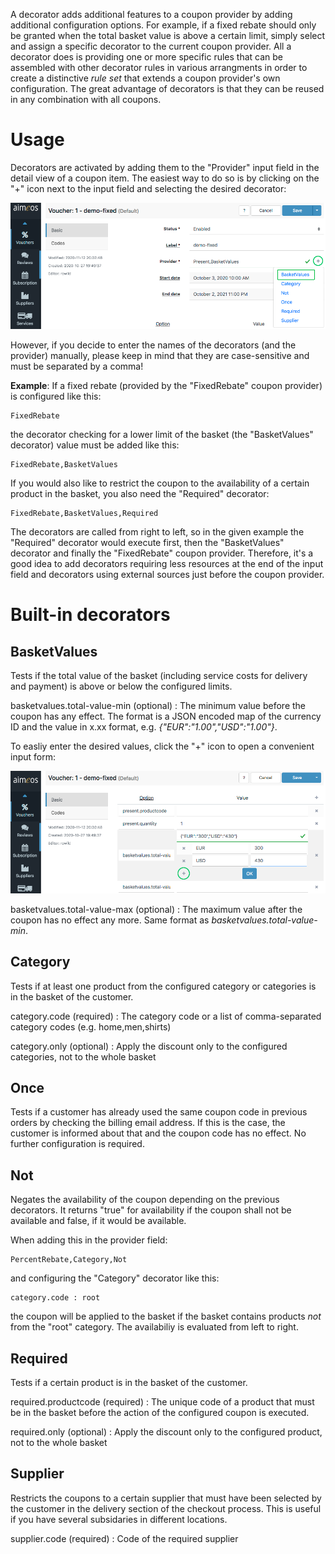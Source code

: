 A decorator adds additional features to a coupon provider by adding additional configuration options. For example, if a fixed rebate should only be granted when the total basket value is above a certain limit, simply select and assign a specific decorator to the current coupon provider. All a decorator does is providing one or more specific rules that can be assembled with other decorator rules in various arrangments in order to create a distinctive *rule set* that extends a coupon provider's own configuration. The great advantage of decorators is that they can be reused in any combination with all coupons.

# Usage

Decorators are activated by adding them to the "Provider" input field in the detail view of a coupon item. The easiest way to do so is by clicking on the "+" icon next to the input field and selecting the desired decorator:

![Add a decorator to the coupon provider](Admin-backend-coupon-add-decorator.png)

However, if you decide to enter the names of the decorators (and the provider) manually, please keep in mind that they are case-sensitive and must be separated by a comma!

**Example**: If a fixed rebate (provided by the "FixedRebate" coupon provider) is configured like this:

```
FixedRebate
```

the decorator checking for a lower limit of the basket (the "BasketValues" decorator) value must be added like this:

```
FixedRebate,BasketValues
```

If you would also like to restrict the coupon to the availability of a certain product in the basket, you also need the "Required" decorator:

```
FixedRebate,BasketValues,Required
```

The decorators are called from right to left, so in the given example the "Required" decorator would execute first, then the "BasketValues" decorator and finally the "FixedRebate" coupon provider. Therefore, it's a good idea to add decorators requiring less resources at the end of the input field and decorators using external sources just before the coupon provider.


# Built-in decorators

## BasketValues

Tests if the total value of the basket (including service costs for delivery and payment) is above or below the configured limits.

basketvalues.total-value-min (optional)
: The minimum value before the coupon has any effect. The format is a JSON encoded map of the currency ID and the value in x.xx format, e.g. *{"EUR":"1.00","USD":"1.00"}*.

To easliy enter the desired values, click the "+" icon to open a convenient input form:

![Input form to enter values](Admin-backend-coupon-limit.png)

basketvalues.total-value-max (optional)
: The maximum value after the coupon has no effect any more. Same format as *basketvalues.total-value-min*.

## Category

Tests if at least one product from the configured category or categories is in the basket of the customer.

category.code (required)
: The category code or a list of comma-separated category codes (e.g. home,men,shirts)

category.only (optional)
: Apply the discount only to the configured categories, not to the whole basket

## Once

Tests if a customer has already used the same coupon code in previous orders by checking the billing email address. If this is the case, the customer is informed about that and the coupon code has no effect. No further configuration is required.

## Not

Negates the availability of the coupon depending on the previous decorators. It returns "true" for availability if the coupon shall not be available and false, if it would be available.

When adding this in the provider field:

```
PercentRebate,Category,Not
```

and configuring the "Category" decorator like this:

```
category.code : root
```

the coupon will be applied to the basket if the basket contains products *not* from the "root" category. The availabiliy is evaluated from left to right.

## Required

Tests if a certain product is in the basket of the customer.

required.productcode (required)
: The unique code of a product that must be in the basket before the action of the configured coupon is executed.

required.only (optional)
: Apply the discount only to the configured product, not to the whole basket

## Supplier

Restricts the coupons to a certain supplier that must have been selected by the customer in the delivery section of the checkout process. This is useful if you have several subsidaries in different locations.

supplier.code (required)
: Code of the required supplier
